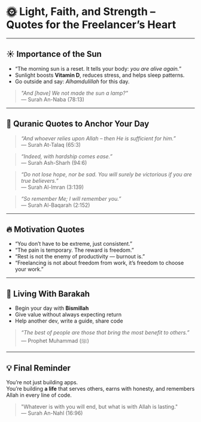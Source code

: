 # 🌞 Light, Faith, and Strength – Quotes for the Freelancer’s Heart

---

## ☀️ Importance of the Sun

- “The morning sun is a reset. It tells your body: *you are alive again.*”
- Sunlight boosts **Vitamin D**, reduces stress, and helps sleep patterns.
- Go outside and say: *Alhamdulillah* for this day.

> *"And [have] We not made the sun a lamp?"*  
> — Surah An-Naba (78:13)

---

## 📿 Quranic Quotes to Anchor Your Day

> *“And whoever relies upon Allah – then He is sufficient for him.”*  
> — Surah At-Talaq (65:3)

> *“Indeed, with hardship comes ease.”*  
> — Surah Ash-Sharh (94:6)

> *“Do not lose hope, nor be sad. You will surely be victorious if you are true believers.”*  
> — Surah Al-Imran (3:139)

> *“So remember Me; I will remember you.”*  
> — Surah Al-Baqarah (2:152)

---

## 🔥 Motivation Quotes

- “You don’t have to be extreme, just consistent.”
- “The pain is temporary. The reward is freedom.”
- “Rest is not the enemy of productivity — burnout is.”
- “Freelancing is not about freedom from work, it’s freedom to choose your work.”

---

## 🌱 Living With Barakah

- Begin your day with **Bismillah**
- Give value without always expecting return
- Help another dev, write a guide, share code

> *“The best of people are those that bring the most benefit to others.”*  
> — Prophet Muhammad (ﷺ)

---

## 💡 Final Reminder

You’re not just building apps.  
You’re building **a life** that serves others, earns with honesty, and remembers Allah in every line of code.

> "Whatever is with you will end, but what is with Allah is lasting."  
> — Surah An-Nahl (16:96)
